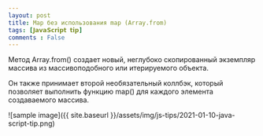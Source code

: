 ```yaml
---
layout: post
title: Map без использования map (Array.from)
tags: [𝗝𝗮𝘃𝗮𝗦𝗰𝗿𝗶𝗽𝘁 𝘁𝗶𝗽]
comments : False
---
```


Метод Array.from() создает новый, неглубоко скопированный экземпляр массива из массивоподобного или итерируемого объекта.

Он также принимает второй необязательный коллбэк, который позволяет выполнить функцию map() для каждого элемента создаваемого массива.

![sample image]({{ site.baseurl }}/assets/img/js-tips/2021-01-10-java-script-tip.png)

